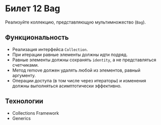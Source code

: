 # Билет 12 Bag

Реализуйте коллекцию, представляющую мультимножество (`Bag`).

## Функциональность

* Реализация интерфейса `Collection`.
* При итерации равные элементы должны идти подряд.
* Равные элементы должны сохранять `identity`, а не представляться
счетчиками.
* Метод remove должен удалять любой из элементов, равный
аргументу.
* Операции доступа (в том числе через итераторы) и изменения
должны выполняться асимптотически эффективно.

## Технологии 

* Collections Framework
* Generics